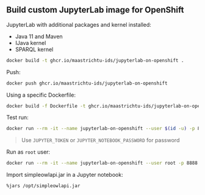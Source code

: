 
## Build custom JupyterLab image for OpenShift

JupyterLab with additional packages and kernel installed:

* Java 11 and Maven
* IJava kernel
* SPARQL kernel

```bash
docker build -t ghcr.io/maastrichtu-ids/jupyterlab-on-openshift .
```

Push:

```bash
docker push ghcr.io/maastrichtu-ids/jupyterlab-on-openshift
```

Using a specific Dockerfile:

```bash
docker build -f Dockerfile -t ghcr.io/maastrichtu-ids/jupyterlab-on-openshift .
```

Test run:

```bash
docker run --rm -it --name jupyterlab-on-openshift --user $(id -u) -p 8888:8888 -e VIRTUAL_HOST=jup.137.120.31.102.nip.io -e JUPYTER_TOKEN=password -v $(pwd):/home/jovyan ghcr.io/maastrichtu-ids/jupyterlab-on-openshift
```

> Use `JUPYTER_TOKEN` or `JUPYTER_NOTEBOOK_PASSWORD` for password

Run as `root` user:

```bash
docker run --rm -it --name jupyterlab-on-openshift --user root -p 8888:8888 -e GRANT_SUDO=yes -e VIRTUAL_HOST=jup.137.120.31.102.nip.io -e JUPYTER_TOKEN=password -v $(pwd):/home/jovyan ghcr.io/maastrichtu-ids/jupyterlab-on-openshift
```

Import simpleowlapi.jar in a Jupyter notebook:

```
%jars /opt/simpleowlapi.jar
```

